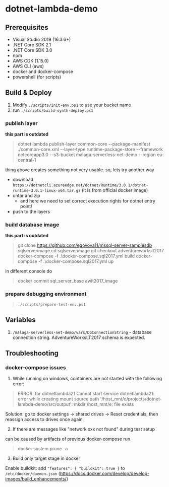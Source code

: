 # dotnet-lambda-demo

## Prerequisites

- Visual Studio 2019 (16.3.6+)
- .NET Core SDK 2.1
- .NET Core SDK 3.0
- npm
- AWS CDK (1.15.0)
- AWS CLI (aws)
- docker and docker-compose
- powershell (for scripts)

## Build & Deploy

1. Modify `./scripts/init-env.ps1` to use your bucket name
2. run `./scripts/build-synth-deploy.ps1`

### publish layer

**this part is outdated**

> dotnet lambda publish-layer common-core --package-manifest ./common-core.xml --layer-type runtime-package-store --framework netcoreapp3.0 --s3-bucket malaga-serverless-net-demo --region eu-central-1

thing above creates something not very usable.
so, lets try another way

- download `https://dotnetcli.azureedge.net/dotnet/Runtime/3.0.1/dotnet-runtime-3.0.1-linux-x64.tar.gz` (it is from official docker image)
- untar and zip
  - and here we need to set correct execution rights for dotnet entry point!
- push to the layers

### build database image

**this part is outdated**

> git clone https://github.com/egovova11/mssql-server-samplesdb sqlserverimage
> cd sqlserverimage
> git checkout adventureworkslt2017
> docker-compose -f .\docker-compose.sql2017.yml build
> docker-compose -f .\docker-compose.sql2017.yml up

in different console do

> docker commit sql_server_base awlt2017_image

### prepare debugging environment

> `./scripts/prepare-test-env.ps1`

## Variables

1. `/malaga-serverless-net-demo/vars/DbConnectionString` - database connection string. AdventureWorksLT2017 schema is expected.

## Troubleshooting

### docker-compose issues

1. While running on windows, containers are not started with the following error:

> ERROR: for dotnetlambda21  Cannot start service dotnetlambda21: error while creating mount source path '/host_mnt/e/projects/dotnet-lambda-demo/src/output': mkdir /host_mnt/e: file exists

Solution: go to docker settings -> shared drives -> Reset credentials, then reassign access to drives once again.

2. If there are messages like "network xxx not found" during test setup

 can be caused by artifacts of previous docker-compose run.

 > docker system prune -a

3. Build only target stage in docker

Enable buildkit: add `"features": { "buildkit": true }` to `/etc/docker/daemon.json` (https://docs.docker.com/develop/develop-images/build_enhancements/)

